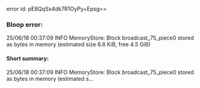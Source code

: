 error id: pE8QqSx4dk7R1OyPy+Epsg==
### Bloop error:

25/06/18 00:37:09 INFO MemoryStore: Block broadcast_75_piece0 stored as bytes in memory (estimated size 6.8 KiB, free 4.5 GiB)
#### Short summary: 

25/06/18 00:37:09 INFO MemoryStore: Block broadcast_75_piece0 stored as bytes in memory (estimated s...